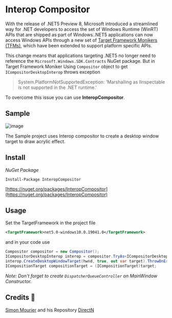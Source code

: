 # Interop Compositor
With the release of .NET5 Preview 8, Microsoft introduced a streamlined way for .NET developers to access the set of Windows Runtime (WinRT) APIs that are shipped as part of Windows..NET5 applications can now access Windows APIs through a new set of [Target Framework Monikers (TFMs)](https://docs.microsoft.com/en-us/dotnet/standard/frameworks), which have been extended to support platform specific APIs.

This change means that applications targeting .NET5 no longer need to reference the `Microsoft.Windows.SDK.Contracts` NuGet package.
But in Target Framework Moniker Using `Compositor` object to get `ICompositorDesktopInterop` throws exception
>System.PlatformNotSupportedException: 'Marshalling as IInspectable is not supported in the .NET runtime.'

To overcome this issue you can use **InteropCompositor**.
## Sample

![image](https://firebasestorage.googleapis.com/v0/b/github-repository-ce0cb.appspot.com/o/InteropCompositor%2FCredits%2Fdemo.png?alt=media&token=e65f36ac-12f9-445e-81f7-d5dbc897cf1b)

The Sample project uses Interop compositor to create a desktop window target to draw acrylic effect.

## Install
*NuGet Package*
```
Install-Package InteropCompositor
```
[https://nuget.org/packages/InteropCompositor](https://nuget.org/packages/InteropCompositor)

## Usage

Set the TargetFramework in the project file
```XML
<TargetFramework>net5.0-windows10.0.19041.0</TargetFramework>
```
and in your code use
```C#
Compositor compositor = new Compositor();
ICompositorDesktopInterop interop = compositor.TryAs<ICompositorDesktopInterop>();
interop.CreateDesktopWindowTarget(hwnd, true, out var target).ThrowOnError();
ICompositionTarget compositionTarget = (ICompositionTarget)target;
```
*Note: Don't forget to create `DispatcherQueueController` on MainWindow Constructor.*

## Credits :medal_sports:
[Simon Mourier](https://github.com/smourier) and his Repository [DirectN](https://github.com/smourier/DirectN/tree/master/DirectN)

